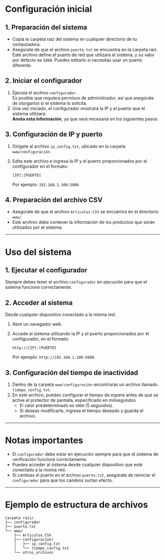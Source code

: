 
# Configuración inicial

## 1. Preparación del sistema

- Copia la carpeta raíz del sistema en cualquier directorio de tu computadora.
- Asegúrate de que el archivo `puerto.txt` se encuentra en la carpeta raíz. Este archivo define el puerto de red que utilizará el sistema, y su valor por defecto es `5000`. Puedes editarlo si necesitas usar un puerto diferente.

## 2. Iniciar el configurador

1. Ejecuta el archivo `configurador`.  
   Es posible que requiera permisos de administrador, así que asegúrate de otorgarlos si el sistema lo solicita.
2. Una vez iniciado, el configurador mostrará la IP y el puerto que el sistema utilizará.  
   **Anota esta información**, ya que será necesaria en los siguientes pasos.

## 3. Configuración de IP y puerto

1. Dirígete al archivo `ip_config.txt`, ubicado en la carpeta `www/configuración`.
2. Edita este archivo e ingresa la IP y el puerto proporcionados por el configurador en el formato:

   ```
   [IP]:[PUERTO]
   ```

   Por ejemplo: `192.168.1.100:5000`.

## 4. Preparación del archivo CSV

- Asegúrate de que el archivo `Articulos.CSV` se encuentra en el directorio `www/`.
- Este archivo debe contener la información de los productos que serán utilizados por el sistema.

---

# Uso del sistema

## 1. Ejecutar el configurador

Siempre debes tener el archivo `configurador` en ejecución para que el sistema funcione correctamente.

## 2. Acceder al sistema

Desde cualquier dispositivo conectado a la misma red:

1. Abre un navegador web.
2. Accede al sistema utilizando la IP y el puerto proporcionados por el configurador, en el formato:

   ```
   http://[IP]:[PUERTO]
   ```

   Por ejemplo: `http://192.168.1.100:5000`.

## 3. Configuración del tiempo de inactividad

1. Dentro de la carpeta `www/configuración` encontrarás un archivo llamado `tiempo_config.txt`.
2. En este archivo, puedes configurar el tiempo de espera antes de que se active el protector de pantalla, especificado en milisegundos.  
   - El valor predeterminado es `5000` (5 segundos).  
   - Si deseas modificarlo, ingresa el tiempo deseado y guarda el archivo.

---

# Notas importantes

- El `configurador` debe estar en ejecución siempre para que el sistema de verificación funcione correctamente.
- Puedes acceder al sistema desde cualquier dispositivo que esté conectado a la misma red.
- Si cambias el puerto en el archivo `puerto.txt`, asegúrate de reiniciar el `configurador` para que los cambios surtan efecto.

---

# Ejemplo de estructura de archivos

```
Carpeta raíz/
├── configurador
├── puerto.txt
└── www/
    ├── Articulos.CSV
    ├── configuración/
    │   ├── ip_config.txt
    │   └── tiempo_config.txt
    └── otros_archivos
```
